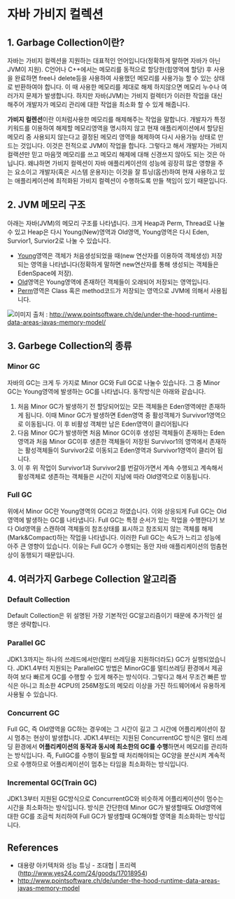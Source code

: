 # 자바 가비지 컬렉션

## 1. Garbage Collection이란?

자바는 가비지 컬렉션을 지원하는 대표적인 언어입니다(정확하게 말하면 자바가 아닌 JVM이 지원). C언어나 C++에서는 메모리를 동적으로 할당한(힙영역에 할당) 후 사용을 완료하면 free나 delete등을 사용하여 사용했던 메모리를 사용가능 할 수 있는 상태로 반환하여야 합니다. 이 때 사용한 메모리를 제대로 해제 하지않으면 메모리 누수나 여러가지 문제가 발생합니다. 하지만 자바(JVM)는 가비지 컬렉터가 이러한 작업을 대신 해주어 개발자가 메모리 관리에 대한 작업을 최소화 할 수 있게 해줍니다.

**가비지 컬렌션**이란 이처럼사용한 메모리를 해제해주는 작업을 말합니다. 개발자가 특정 키워드를 이용하여 해제할 메모리영역을 명시하지 않고 현재 애플리케이션에서 할당된 메모리 중 사용되지 않는다고 결정된 메모리 영역을 해제하여 다시 사용가능 상태로 만드는 것입니다. 이것은 전적으로 JVM이 작업을 합니다. 그렇다고 해서 개발자는 가비지 컬랙션만 믿고 마음껏 메모리를 쓰고 메모리 해제에 대해 신경쓰지 않아도 되는 것은 아닙니다. 왜냐하면 가비지 컬렉션이 자바 애플리케이션의 성능에 굉장히 많은 영향을 주는 요소이고 개발자(혹은 시스템 운용자)는 이것을 잘 튜닝(옵션)하여 현재 사용하고 있는 애플리케이션에 최적화된 가비지 컬렉션이 수행하도록 만들 책임이 있기 때문입니다.



## 2. JVM 메모리 구조

아래는 자바(JVM)의 메모리 구조를 나타냅니다. 크게 Heap과 Perm, Thread로 나눌수 있고 Heap은 다시 Young(New)영역과 Old영역, Young영역은 다시 Eden, Survior1, Survior2로 나눌 수 있습니다. 

* <u>Young</u>영역은 객체가 처음생성되었을 때(new 연산자를 이용하여 객체생성) 저장되는 영역을 나타냅니다(정확하게 말하면 new연산자를 통해 생성되는 객체들은 EdenSpace에 저장). 
* <u>Old</u>영역은 Young영역에 존재하던 객체들이 오래되어 저장되는 영역입니다.
* <u>Perm</u>영역은 Class 혹은 method코드가 저장되는 영역으로 JVM에 의해서 사용됩니다.

![](http://www.pointsoftware.ch/wp-content/uploads/2012/10/JUtH_20121024_RuntimeDataAreas_6_MemoryModel.png)이미지 출처 : <http://www.pointsoftware.ch/de/under-the-hood-runtime-data-areas-javas-memory-model/>



## 3. Garbege Collection의 종류

### Minor GC

자바의 GC는 크게 두 가지로 Minor GC와 Full GC로 나눌수 있습니다. 그 중 Minor GC는 Young영역에 발생하는 GC를 나타냅니다. 동작방식은 아래와 같습니다.

1. 처음 Minor GC가 발생하기 전 할당되어있는 모든 객체들은 Eden영역에만 존재하게 됩니다. 이때 Minor GC가 발생하면 Eden영역 중 활성객체가 Survivor1영역으로 이동됩니다. 이 후 비활성 객체만 남은 Eden영역이 클리어됩니다
2. 다음 Minor GC가 발생하면 처음 Minor GC이후 생성된 객체들이 존재하는 Eden영역과 처음 Minor GC이후 생존한 객체들이 저장된 Survivor1의 영역에서 존재하는 활성객체들이 Survivor2로 이동되고 Eden영역과 Survivor1영역이 클리어 됩니다.
3. 이 후 위 작업이 Survivor1과 Survivor2를 번갈아가면서 계속 수행되고 계속해서 활성객체로 생존하는 객체들은 시간이 지남에 따라 Old영역으로 이동됩니다.



### Full GC

위에서 Minor GC란 Young영역의 GC라고 하였습니다. 이와 상응되게 Full GC는 Old영역에 발생하는 GC를 나타냅니다. Full GC는 특정 순서가 있는 작업을 수행한다기 보다 Old영역을 스캔하여 객체들의 참조상태를 표시하고 참조되지 않는 객체를 해제(Mark&Compact)하는 작업을 나타냅니다. 이러한 Full GC는 속도가 느리고 성능에 아주 큰 영향이 있습니다. 이유는 Full GC가 수행되는 동안 자바 애플리케이션의 멈춤현상이 동행되기 때문입니다.



## 4. 여러가지 Garbege Collection 알고리즘

### Default Collection
Default Collection은 위 설명된 가장 기본적인 GC알고리즘이기 때문에 추가적인 설명은 생략합니다.

### Parallel GC
JDK1.3까지는 하나의 쓰레드에서만(멀티 쓰레딩을 지원하더라도) GC가 실행되었습니다. JDK1.4부터 지원되는 ParallelGC 방법은 MinorGC를 멀티쓰레딩 환경에서 제공하여 보다 빠르게 GC를 수행할 수 있게 해주는 방식이다. 그렇다고 해서 무조건 빠른 방식은 아니고 최소한 4CPU의 256M정도의 메모리 이상을 가진 하드웨어에서 유용하게 사용될 수 있습니다.

### Concurrent GC
Full GC, 즉 Old영역을 GC하는 경우에는 그 시간이 길고 그 시간에 어플리케이션이 잠시 멈추는 현상이 발생합니다. JDK1.4부터는 지원된 ConcurrentGC 방식은 멀티 쓰레딩 환경에서 **어플리케이션의 동작과 동시에 최소한의 GC를 수행**하면서 메모리를 관리하는 방식입니다. 즉, FullGC를 수행이 필요할 때 처리해야되는 GC양을 분산시켜 계속적으로 수행하므로 어플리케이션이 멈추는 타임을 최소화하는 방식입니다.


### Incremental GC(Train GC)
JDK1.3부터 지원된 GC방식으로 ConcurrentGC와 비슷하게 어플리케이션이 멈수는 시간을 최소화하는 방식입니다. 방식은 간단한데 Minor GC가 발생할때도 Old영역에 대한 GC를 조금씩 처리하여 Full GC가 발생할때 GC해야할 영역을 최소화하는 방식입니다.







## References
* 대용량 아키텍처와 성능 튜닝 - 조대협 | 프리렉 (<http://www.yes24.com/24/goods/17018954>)
* http://www.pointsoftware.ch/de/under-the-hood-runtime-data-areas-javas-memory-model